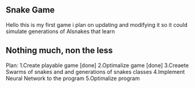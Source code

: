 ## Snake Game

Hello this is my first game i plan on updating and modifying it so it could simulate generations of AIsnakes that learn
## Nothing much, non the less

Plan:
1.Create playable game [done]
2.Optimalize game [done]
3.Creaete Swarms of snakes and and generations of snakes classes
4.Implement Neural Network to the program
5.Optimalize program

